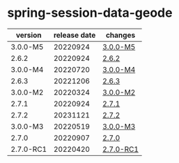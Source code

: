 # spring-session-data-geode

|  version  | release date |               changes                |
|-----------|--------------|--------------------------------------|
| 3.0.0-M5  | 20220924     | [3.0.0-M5](./3.0.0-M5-20220924.md)   |
| 2.6.2     | 20220924     | [2.6.2](./2.6.2-20220924.md)         |
| 3.0.0-M4  | 20220720     | [3.0.0-M4](./3.0.0-M4-20220720.md)   |
| 2.6.3     | 20221206     | [2.6.3](./2.6.3-20221206.md)         |
| 3.0.0-M2  | 20220324     | [3.0.0-M2](./3.0.0-M2-20220324.md)   |
| 2.7.1     | 20220924     | [2.7.1](./2.7.1-20220924.md)         |
| 2.7.2     | 20231121     | [2.7.2](./2.7.2-20231121.md)         |
| 3.0.0-M3  | 20220519     | [3.0.0-M3](./3.0.0-M3-20220519.md)   |
| 2.7.0     | 20220907     | [2.7.0](./2.7.0-20220907.md)         |
| 2.7.0-RC1 | 20220420     | [2.7.0-RC1](./2.7.0-RC1-20220420.md) |

